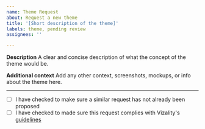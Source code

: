 ```yaml
---
name: Theme Request
about: Request a new theme
title: '[Short description of the theme]' 
labels: theme, pending review
assignees: ''

---
```


**Description**
A clear and concise description of what the concept of the theme would be.

**Additional context**
Add any other context, screenshots, mockups, or info about the theme here.

----

- [ ] I have checked to make sure a similar request has not already been proposed
- [ ] I have checked to made sure this request complies with Vizality's [guidelines](https://github.com/vizality-community/guidelines)
